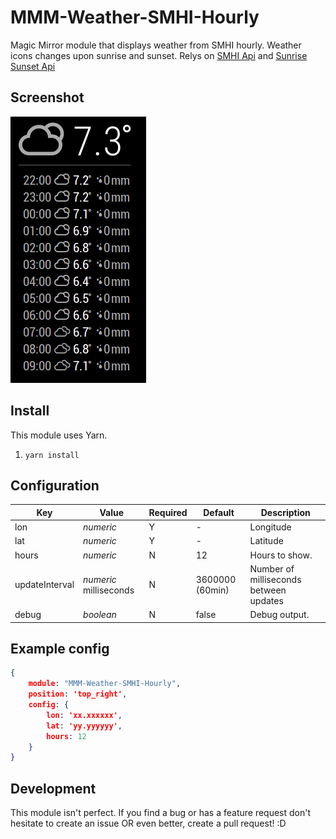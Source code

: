 # MMM-Weather-SMHI-Hourly
Magic Mirror module that displays weather from SMHI hourly. Weather icons changes upon sunrise and sunset.
Relys on [SMHI Api](https://opendata.smhi.se/apidocs/metfcst/index.html) and [Sunrise Sunset Api](https://sunrise-sunset.org/api)

## Screenshot
![Screenshot](screenshot.png)

## Install
This module uses Yarn.
1. `yarn install`

## Configuration

| Key | Value | Required | Default | Description | 
|-----|-------|---------|---------|---------|
|lon|_numeric_| Y| -| Longitude |
|lat|_numeric_| Y|-| Latitude |
|hours|_numeric_| N| 12| Hours to show. |
|updateInterval | _numeric_ milliseconds |N| 3600000 (60min)| Number of milliseconds between updates |
|debug|_boolean_| N| false| Debug output. |

## Example config

``` json
{
    module: "MMM-Weather-SMHI-Hourly",
    position: 'top_right',
    config: {
        lon: 'xx.xxxxxx',
        lat: 'yy.yyyyyy',
        hours: 12
    }
}
```
## Development
This module isn't perfect. If you find a bug or has a feature request don't hesitate to create an issue OR even better, create a pull request! :D
